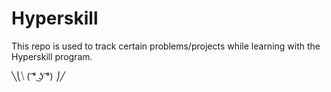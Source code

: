 # Hyperskill

This repo is used to track certain problems/projects while learning with the Hyperskill program.


╲⎝⧹ ( ͡° ͜ʖ ͡°) ⎠╱
